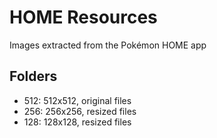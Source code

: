 # HOME Resources
Images extracted from the Pokémon HOME app

## Folders

- 512: 512x512, original files
- 256: 256x256, resized files
- 128: 128x128, resized files
